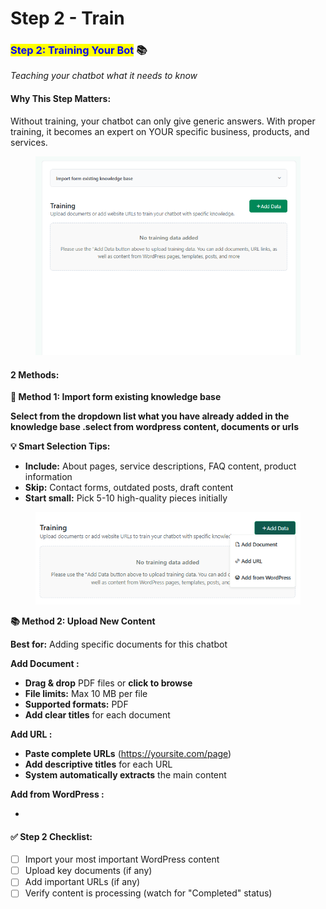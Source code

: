 # Step 2 - Train

### <mark style="color:blue;">Step 2: Training Your Bot</mark> 📚

_Teaching your chatbot what it needs to know_

#### **Why This Step Matters:**

Without training, your chatbot can only give generic answers. With proper training, it becomes an expert on YOUR specific business, products, and services.



<figure><img src="../../.gitbook/assets/image (29).png" alt=""><figcaption></figcaption></figure>

#### **2 Methods:**

**📝 Method 1: Import form existing knowledge base**



**Select from the dropdown list what you have already added in the knowledge base .select from wordpress content, documents or urls**



**💡 Smart Selection Tips:**

* **Include:** About pages, service descriptions, FAQ content, product information
* **Skip:** Contact forms, outdated posts, draft content
* **Start small:** Pick 5-10 high-quality pieces initially



<figure><img src="../../.gitbook/assets/image (30).png" alt=""><figcaption></figcaption></figure>

**📚 Method 2: Upload New Content**

**Best for:** Adding specific documents for this chatbot

**Add Document :**

* **Drag & drop** PDF files or **click to browse**
* **File limits:** Max 10 MB per file
* **Supported formats:** PDF
* **Add clear titles** for each document

**Add URL :**

* **Paste complete URLs** (https://yoursite.com/page)
* **Add descriptive titles** for each URL
* **System automatically extracts** the main content

**Add from WordPress :**

*



#### **✅ Step 2 Checklist:**

* [ ] Import your most important WordPress content
* [ ] Upload key documents (if any)
* [ ] Add important URLs (if any)
* [ ] Verify content is processing (watch for "Completed" status)
